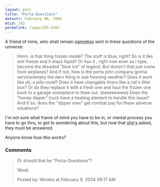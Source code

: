 ```yaml
---
layout: post
title: "Porta Questions"
datestr: February 08, 2004
mtid: 283
permalink: /saga/283.html
---
```


A friend of mine, who shall remain <acronym title="Rachelle">nameless</acronym> sent in these questions of the universe:

> Hmm, is that thing frozen inside? The stuff is blue, right? So is it like anti
> freeze and it stays liquid? Or has it , right now even as I type,  become the
> dreaded "blue ice" of legend. But doesn't that just come from airplanes? And if
> not, how is the porta john company gonna service/empty the darn thing in sub
> freezing weather? Does it work like uh, a  jello mold? Does it have changable
> liners like a cat's litter box? Or do they replace it with a fresh one and haul
> the frozen one back to a garage someplace to thaw out. (eeeeeewww) Does the
> "honey dipper" truck have a heating element to handle this issue? And if so,
> does the "dipper man" get combat pay for these adverse situations?

I'm not sure what frame of mind you have to be in, or mental process you have to
go thru, to get to wondering about this, but now that
<acronym title="Rachelle">she's</acronym> asked, they must be answered.

Anyone know how this works?

### Comments

<blockquote>
Or should that be "Porta-Questions"?

Wook
<div class="comment-meta">Posted by: Wookie at February  9, 2004 09:17 AM</div> </blockquote>

